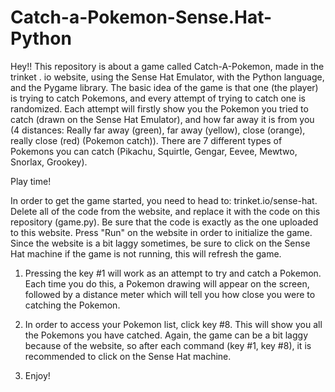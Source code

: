 # Catch-a-Pokemon-Sense.Hat-Python
  Hey!! This repository is about a game called Catch-A-Pokemon, made in the trinket . io website, using the Sense Hat Emulator, with the Python language, and the Pygame library.
  The basic idea of the game is that one (the player) is trying to catch Pokemons, and every attempt of trying to catch one is randomized. Each attempt will firstly show you the Pokemon you tried to catch (drawn on the Sense Hat Emulator), and how far away it is from you (4 distances: Really far away (green), far away (yellow), close (orange), really close (red) (Pokemon catch)). There are 7 different types of Pokemons you can catch (Pikachu, Squirtle, Gengar, Eevee, Mewtwo, Snorlax, Grookey). 
  
  
Play time!
  
In order to get the game started, you need to head to: trinket.io/sense-hat. Delete all of the code from the website, and replace it with the code on this repository (game.py). Be sure that the code is exactly as the one uploaded to this website. Press "Run" on the website in order to initialize the game. Since the website is a bit laggy sometimes, be sure to click on the Sense Hat machine if the game is not running, this will refresh the game.


1. Pressing the key #1 will work as an attempt to try and catch a Pokemon. Each time you do this, a Pokemon drawing will appear on the screen, followed by a distance meter which will tell you how close you were to catching the Pokemon.

2. In order to access your Pokemon list, click key #8. This will show you all the Pokemons you have catched. Again, the game can be a bit laggy because of the website, so after each command (key #1, key #8), it is recommended to click on the Sense Hat machine.

3. Enjoy!
